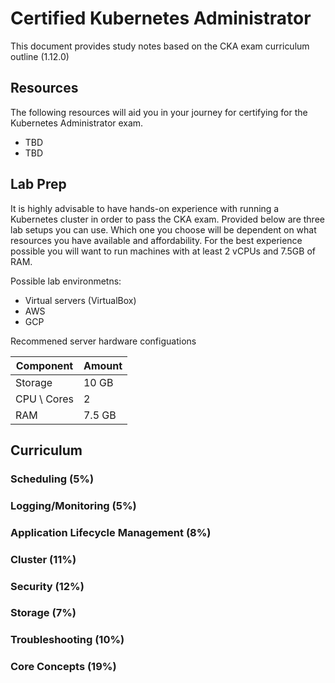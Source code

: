 # Certified Kubernetes Administrator
This document provides study notes based on the CKA exam curriculum outline (1.12.0)

## Resources
The following resources will aid you in your journey for certifying for the Kubernetes Administrator exam.
- TBD
- TBD

## Lab Prep
It is highly advisable to have hands-on experience with running a Kubernetes cluster in order to pass the CKA exam. Provided
below are three lab setups you can use. Which one you choose will be dependent on what resources you have available and affordability.
For the best experience possible you will want to run machines with at least 2 vCPUs and 7.5GB of RAM.

Possible lab environmetns:
- Virtual servers (VirtualBox)
- AWS
- GCP

Recommened server hardware configuations

| Component   | Amount |
| ----------- | ------ |
| Storage     | 10 GB  |
| CPU \ Cores | 2      |
| RAM         | 7.5 GB |


## Curriculum
### Scheduling (5%)

### Logging/Monitoring (5%)

### Application Lifecycle Management (8%)

### Cluster (11%)

### Security (12%)

### Storage (7%)

### Troubleshooting (10%)

### Core Concepts (19%)
